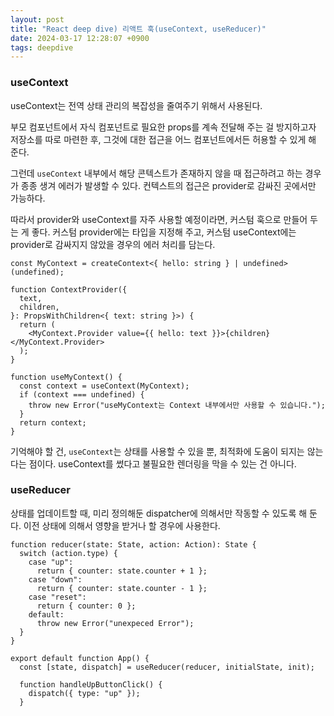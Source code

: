 ```yaml
---
layout: post
title: "React deep dive) 리액트 훅(useContext, useReducer)"
date: 2024-03-17 12:28:07 +0900
tags: deepdive
---
```


### useContext

useContext는 전역 상태 관리의 복잡성을 줄여주기 위해서 사용된다.

부모 컴포넌트에서 자식 컴포넌트로 필요한 props를 계속 전달해 주는 걸 방지하고자 저장소를 따로 마련한 후, 그것에 대한 접근을 어느 컴포넌트에서든 허용할 수 있게 해 준다.

그런데 `useContext` 내부에서 해당 콘텍스트가 존재하지 않을 때 접근하려고 하는 경우가 종종 생겨 에러가 발생할 수 있다. 컨텍스트의 접근은 provider로 감싸진 곳에서만 가능하다.

따라서 provider와 useContext를 자주 사용할 예정이라면, 커스텀 훅으로 만들어 두는 게 좋다. 커스텀 provider에는 타입을 지정해 주고, 커스텀 useContext에는 provider로 감싸지지 않았을 경우의 에러 처리를 담는다.

```tsx
const MyContext = createContext<{ hello: string } | undefined>(undefined);

function ContextProvider({
  text,
  children,
}: PropsWithChildren<{ text: string }>) {
  return (
    <MyContext.Provider value={{ hello: text }}>{children}</MyContext.Provider>
  );
}

function useMyContext() {
  const context = useContext(MyContext);
  if (context === undefined) {
    throw new Error("useMyContext는 Context 내부에서만 사용할 수 있습니다.");
  }
  return context;
}
```

기억해야 할 건, `useContext`는 상태를 사용할 수 있을 뿐, 최적화에 도움이 되지는 않는다는 점이다. useContext를 썼다고 불필요한 렌더링을 막을 수 있는 건 아니다.

### useReducer

상태를 업데이트할 때, 미리 정의해둔 dispatcher에 의해서만 작동할 수 있도록 해 둔다. 이전 상태에 의해서 영향을 받거나 할 경우에 사용한다.

```tsx
function reducer(state: State, action: Action): State {
  switch (action.type) {
    case "up":
      return { counter: state.counter + 1 };
    case "down":
      return { counter: state.counter - 1 };
    case "reset":
      return { counter: 0 };
    default:
      throw new Error("unexpeced Error");
  }
}

export default function App() {
  const [state, dispatch] = useReducer(reducer, initialState, init);

  function handleUpButtonClick() {
    dispatch({ type: "up" });
  }
```
